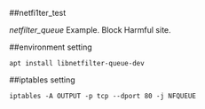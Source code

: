 ##netfi1ter_test

*netfilter_queue* Example. Block Harmful site.

##environment setting

``` apt install libnetfilter-queue-dev ```

##iptables setting

``` iptables -A OUTPUT -p tcp --dport 80 -j NFQUEUE ```
